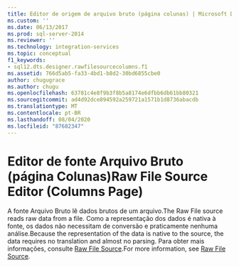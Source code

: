```yaml
---
title: Editor de origem de arquivo bruto (página colunas) | Microsoft Docs
ms.custom: ''
ms.date: 06/13/2017
ms.prod: sql-server-2014
ms.reviewer: ''
ms.technology: integration-services
ms.topic: conceptual
f1_keywords:
- sql12.dts.designer.rawfilesourcecolumns.f1
ms.assetid: 766d5ab5-fa33-4bd1-b8d2-30bd6855cbe0
author: chugugrace
ms.author: chugu
ms.openlocfilehash: 63781c4e8f9b3f8b5a8174e6dfbb6db61bb80321
ms.sourcegitcommit: ad4d92dce894592a259721a1571b1d8736abacdb
ms.translationtype: MT
ms.contentlocale: pt-BR
ms.lasthandoff: 08/04/2020
ms.locfileid: "87682347"
---
```

# <a name="raw-file-source-editor-columns-page"></a><span data-ttu-id="ba980-102">Editor de fonte Arquivo Bruto (página Colunas)</span><span class="sxs-lookup"><span data-stu-id="ba980-102">Raw File Source Editor (Columns Page)</span></span>
  <span data-ttu-id="ba980-103">A fonte Arquivo Bruto lê dados brutos de um arquivo.</span><span class="sxs-lookup"><span data-stu-id="ba980-103">The Raw File source reads raw data from a file.</span></span> <span data-ttu-id="ba980-104">Como a representação dos dados é nativa à fonte, os dados não necessitam de conversão e praticamente nenhuma análise.</span><span class="sxs-lookup"><span data-stu-id="ba980-104">Because the representation of the data is native to the source, the data requires no translation and almost no parsing.</span></span> <span data-ttu-id="ba980-105">Para obter mais informações, consulte [Raw File Source](data-flow/raw-file-source.md).</span><span class="sxs-lookup"><span data-stu-id="ba980-105">For more information, see [Raw File Source](data-flow/raw-file-source.md).</span></span>  
  
  
